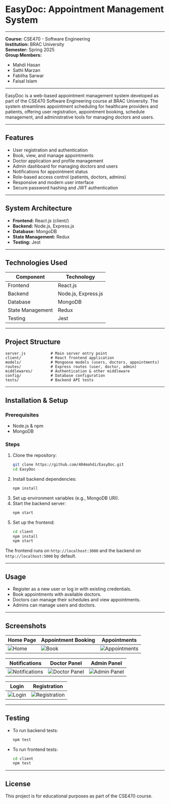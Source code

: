 # EasyDoc: Appointment Management System

---

**Course:** CSE470 - Software Engineering  
**Institution:** BRAC University  
**Semester:** Spring 2025  
**Group Members:**

- Mahdi Hasan
- Sathi Marzan
- Fabliha Sarwar
- Faisal Islam

---

EasyDoc is a web-based appointment management system developed as part of the CSE470 Software Engineering course at BRAC University. The system streamlines appointment scheduling for healthcare providers and patients, offering user registration, appointment booking, schedule management, and administrative tools for managing doctors and users.

---

## Features

- User registration and authentication
- Book, view, and manage appointments
- Doctor application and profile management
- Admin dashboard for managing doctors and users
- Notifications for appointment status
- Role-based access control (patients, doctors, admins)
- Responsive and modern user interface
- Secure password hashing and JWT authentication

---

## System Architecture

- **Frontend:** React.js (client/)
- **Backend:** Node.js, Express.js
- **Database:** MongoDB
- **State Management:** Redux
- **Testing:** Jest

---

## Technologies Used

| Component        | Technology          |
| ---------------- | ------------------- |
| Frontend         | React.js            |
| Backend          | Node.js, Express.js |
| Database         | MongoDB             |
| State Management | Redux               |
| Testing          | Jest                |

---

## Project Structure

```
server.js           # Main server entry point
client/             # React frontend application
models/             # Mongoose models (users, doctors, appointments)
routes/             # Express routes (user, doctor, admin)
middlewares/        # Authentication & other middleware
config/             # Database configuration
tests/              # Backend API tests
```

---

## Installation & Setup

### Prerequisites

- Node.js & npm
- MongoDB

### Steps

1. Clone the repository:
   ```sh
   git clone https://github.com/404mahdi/EasyDoc.git
   cd EasyDoc
   ```
2. Install backend dependencies:
   ```sh
   npm install
   ```
3. Set up environment variables (e.g., MongoDB URI).
4. Start the backend server:
   ```sh
   npm start
   ```
5. Set up the frontend:
   ```sh
   cd client
   npm install
   npm start
   ```

The frontend runs on `http://localhost:3000` and the backend on `http://localhost:5000` by default.

---

## Usage

- Register as a new user or log in with existing credentials.
- Book appointments with available doctors.
- Doctors can manage their schedules and view appointments.
- Admins can manage users and doctors.

---

## Screenshots

| Home Page                                                                                | Appointment Booking                                                                      | Appointments                                                                                     |
| ---------------------------------------------------------------------------------------- | ---------------------------------------------------------------------------------------- | ------------------------------------------------------------------------------------------------ |
| ![Home](https://github.com/user-attachments/assets/0d93367e-e098-457a-a7b9-406df5dfeac5) | ![Book](https://github.com/user-attachments/assets/56dfcf01-ccd5-401e-9efe-103c15b87c58) | ![Appointments](https://github.com/user-attachments/assets/240c1f8c-187e-4a0c-8206-7dd0701ac9b0) |

| Notifications                                                                                     | Doctor Panel                                                                                     | Admin Panel                                                                                     |
| ------------------------------------------------------------------------------------------------- | ------------------------------------------------------------------------------------------------ | ----------------------------------------------------------------------------------------------- |
| ![Notifications](https://github.com/user-attachments/assets/ed9e63aa-e466-4749-9f13-27a1ab71034b) | ![Doctor Panel](https://github.com/user-attachments/assets/049c2d97-8ec2-4de6-b38b-4976b92a211b) | ![Admin Panel](https://github.com/user-attachments/assets/9cdaf87e-1f54-4ba4-b4c4-e22e5efdeee9) |

| Login                                                                                     | Registration                                                                                     |
| ----------------------------------------------------------------------------------------- | ------------------------------------------------------------------------------------------------ |
| ![Login](https://github.com/user-attachments/assets/e331fb04-f029-4429-8fb9-a0d3951666d5) | ![Registration](https://github.com/user-attachments/assets/d746ccf6-c3cb-4ff2-aee6-bc03247d3065) |

---

## Testing

- To run backend tests:
  ```sh
  npm test
  ```
- To run frontend tests:
  ```sh
  cd client
  npm test
  ```

---

## License

This project is for educational purposes as part of the CSE470 course.
